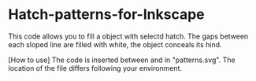 # Hatch-patterns-for-Inkscape
This code allows you to fill a object with selectd hatch.
The gaps between each sloped line are filled with white, the object conceals its hind.

[How to use]
The code is inserted between <defs> and </defs> in "patterns.svg".
The location of the file differs following your environment. 
